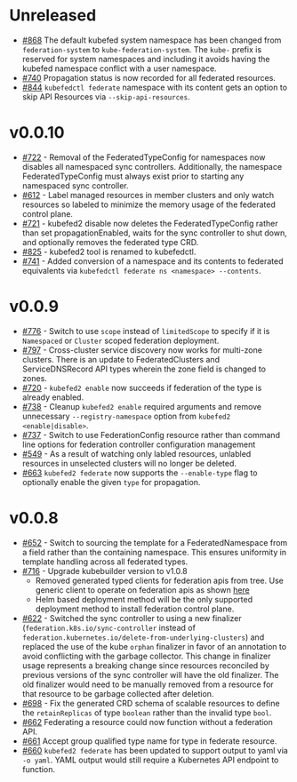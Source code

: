 # Unreleased
-  [#868](https://github.com/kubernetes-sigs/federation-v2/issues/868)
   The default kubefed system namespace has been changed from
   `federation-system` to `kube-federation-system`.  The `kube-`
   prefix is reserved for system namespaces and including it avoids
   having the kubefed namespace conflict with a user namespace.
-  [#740](https://github.com/kubernetes-sigs/federation-v2/issues/740)
   Propagation status is now recorded for all federated resources.
- [#844](https://github.com/kubernetes-sigs/federation-v2/pull/844)
   `kubefedctl federate` namespace with its content gets an option to
   skip API Resources via `--skip-api-resources`.

# v0.0.10
-  [#722](https://github.com/kubernetes-sigs/federation-v2/issues/722) -
   Removal of the FederatedTypeConfig for namespaces now disables all
   namespaced sync controllers. Additionally, the namespace FederatedTypeConfig
   must always exist prior to starting any namespaced sync controller.
 - [#612](https://github.com/kubernetes-sigs/federation-v2/pull/612) -
   Label managed resources in member clusters and only watch resources
   so labeled to minimize the memory usage of the federated control
   plane.
 - [#721](https://github.com/kubernetes-sigs/federation-v2/issues/721) -
   kubefed2 disable now deletes the FederatedTypeConfig rather than set
   propagationEnabled, waits for the sync controller to shut down, and
   optionally removes the federated type CRD.
 - [#825](https://github.com/kubernetes-sigs/federation-v2/pull/825) -
   kubefed2 tool is renamed to kubefedctl.
 - [#741](https://github.com/kubernetes-sigs/federation-v2/pull/741) -
   Added conversion of a namespace and its contents to federated
   equivalents via `kubefedctl federate ns <namespace> --contents`.

# v0.0.9
-  [#776](https://github.com/kubernetes-sigs/federation-v2/pull/776) -
   Switch to use `scope` instead of `limitedScope` to specify if it is
   `Namespaced` or `Cluster` scoped federation deployment.
-  [#797](https://github.com/kubernetes-sigs/federation-v2/pull/797) -
   Cross-cluster service discovery now works for multi-zone clusters.
   There is an update to FederatedClusters and ServiceDNSRecord API
   types wherein the zone field is changed to zones.
-  [#720](https://github.com/kubernetes-sigs/federation-v2/issues/720) -
   `kubefed2 enable` now succeeds if federation of the type is already
   enabled.
 - [#738](https://github.com/kubernetes-sigs/federation-v2/issues/738) -
   Cleanup `kubefed2 enable` required arguments and remove unnecessary
   `--registry-namespace` option from `kubefed2 <enable|disable>`.
 - [#737](https://github.com/kubernetes-sigs/federation-v2/pull/737) -
   Switch to use FederationConfig resource rather than command line
   options for federation controller configuration management
 - [#549](https://github.com/kubernetes-sigs/federation-v2/pull/549) -
   As a result of watching only labled resources, unlabled resources
   in unselected clusters will no longer be deleted.
 - [#663](https://github.com/kubernetes-sigs/federation-v2/pull/663)
   `kubefed2 federate` now supports the `--enable-type` flag to optionally
   enable the given `type` for propagation.


# v0.0.8
 - [#652](https://github.com/kubernetes-sigs/federation-v2/pull/652) -
   Switch to sourcing the template for a FederatedNamespace from a
   field rather than the containing namespace.  This ensures
   uniformity in template handling across all federated types.
 - [#716](https://github.com/kubernetes-sigs/federation-v2/pull/716) -
   Upgrade kubebuilder version to v1.0.8
   - Removed generated typed clients for federation apis from tree.
     Use generic client to operate on federation apis as shown
     [here](https://github.com/kubernetes-sigs/controller-runtime/blob/master/pkg/client/example_test.go)
   - Helm based deployment method will be the only supported
     deployment method to install federation control plane.
 - [#622](https://github.com/kubernetes-sigs/federation-v2/pull/622) -
   Switched the sync controller to using a new finalizer
   (`federation.k8s.io/sync-controller` instead of
   `federation.kubernetes.io/delete-from-underlying-clusters`) and
   replaced the use of the kube `orphan` finalizer in favor of an
   annotation to avoid conflicting with the garbage collector.  This
   change in finalizer usage represents a breaking change since
   resources reconciled by previous versions of the sync controller
   will have the old finalizer.  The old finalizer would need to be
   manually removed from a resource for that resource to be garbage
   collected after deletion.
- [#698](https://github.com/kubernetes-sigs/federation-v2/pull/698) -
   Fix the generated CRD schema of scalable resources to define the
   `retainReplicas` of type `boolean` rather than the invalid type
   `bool`.
- [#662](https://github.com/kubernetes-sigs/federation-v2/pull/662)
   Federating a resource could now function without a federation API.
- [#661](https://github.com/kubernetes-sigs/federation-v2/pull/661)
   Accept group qualified type name for type in federate resource.
- [#660](https://github.com/kubernetes-sigs/federation-v2/pull/660)
   `kubefed2 federate` has been updated to support output to yaml via
   `-o yaml`. YAML output would still require a Kubernetes API endpoint
    to function.
